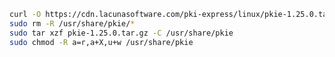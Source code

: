 ﻿```sh
curl -O https://cdn.lacunasoftware.com/pki-express/linux/pkie-1.25.0.tar.gz
sudo rm -R /usr/share/pkie/*
sudo tar xzf pkie-1.25.0.tar.gz -C /usr/share/pkie
sudo chmod -R a=r,a+X,u+w /usr/share/pkie
```
